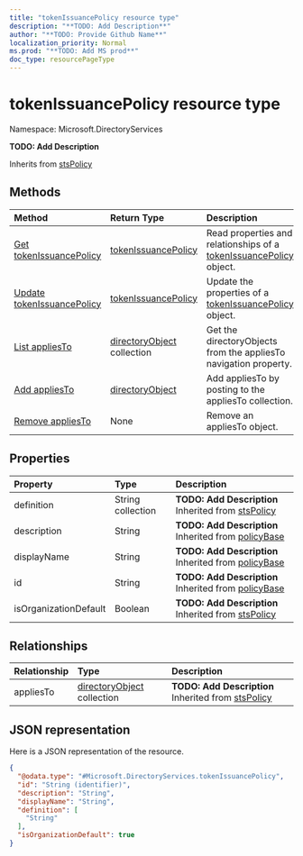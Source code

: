 ```yaml
---
title: "tokenIssuancePolicy resource type"
description: "**TODO: Add Description**"
author: "**TODO: Provide Github Name**"
localization_priority: Normal
ms.prod: "**TODO: Add MS prod**"
doc_type: resourcePageType
---
```


# tokenIssuancePolicy resource type


Namespace: Microsoft.DirectoryServices

**TODO: Add Description**


Inherits from [stsPolicy](../resources/stspolicy.md)

## Methods
|Method|Return Type|Description|
|:---|:---|:---|
|[Get tokenIssuancePolicy](../api/microsoft.directoryservices-tokenissuancepolicy-get.md)|[tokenIssuancePolicy](../resources/microsoft.directoryservices-tokenissuancepolicy.md)|Read properties and relationships of a [tokenIssuancePolicy](../resources/microsoft.directoryservices-tokenissuancepolicy.md) object.|
|[Update tokenIssuancePolicy](../api/microsoft.directoryservices-tokenissuancepolicy-update.md)|[tokenIssuancePolicy](../resources/microsoft.directoryservices-tokenissuancepolicy.md)|Update the properties of a [tokenIssuancePolicy](../resources/microsoft.directoryservices-tokenissuancepolicy.md) object.|
|[List appliesTo](../api/microsoft.directoryservices-tokenissuancepolicy-list-appliesto.md)|[directoryObject](../resources/microsoft.directoryservices-directoryobject.md) collection|Get the directoryObjects from the appliesTo navigation property.|
|[Add appliesTo](../api/microsoft.directoryservices-tokenissuancepolicy-post-appliesto.md)|[directoryObject](../resources/microsoft.directoryservices-directoryobject.md)|Add appliesTo by posting to the appliesTo collection.|
|[Remove appliesTo](../api/microsoft.directoryservices-tokenissuancepolicy-delete-appliesto.md)|None|Remove an appliesTo object.|

## Properties
|Property|Type|Description|
|:---|:---|:---|
|definition|String collection|**TODO: Add Description** Inherited from [stsPolicy](../resources/microsoft.directoryservices-stspolicy.md)|
|description|String|**TODO: Add Description** Inherited from [policyBase](../resources/microsoft.directoryservices-policybase.md)|
|displayName|String|**TODO: Add Description** Inherited from [policyBase](../resources/microsoft.directoryservices-policybase.md)|
|id|String|**TODO: Add Description** Inherited from [policyBase](../resources/microsoft.directoryservices-policybase.md)|
|isOrganizationDefault|Boolean|**TODO: Add Description** Inherited from [stsPolicy](../resources/microsoft.directoryservices-stspolicy.md)|

## Relationships
|Relationship|Type|Description|
|:---|:---|:---|
|appliesTo|[directoryObject](../resources/microsoft.directoryservices-directoryobject.md) collection|**TODO: Add Description** Inherited from [stsPolicy](../resources/stspolicy.md)|

## JSON representation
Here is a JSON representation of the resource.
<!-- {
  "blockType": "resource",
  "keyProperty": "id",
  "@odata.type": "Microsoft.DirectoryServices.tokenIssuancePolicy",
  "baseType": "Microsoft.DirectoryServices.stsPolicy",
  "openType": false
}
-->
``` json
{
  "@odata.type": "#Microsoft.DirectoryServices.tokenIssuancePolicy",
  "id": "String (identifier)",
  "description": "String",
  "displayName": "String",
  "definition": [
    "String"
  ],
  "isOrganizationDefault": true
}
```

